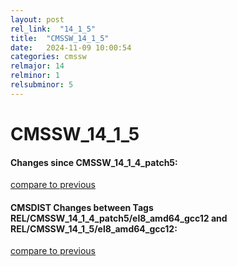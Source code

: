 ```yaml
---
layout: post
rel_link:  "14_1_5"
title:  "CMSSW_14_1_5"
date:   2024-11-09 10:00:54
categories: cmssw
relmajor: 14
relminor: 1
relsubminor: 5
---
```


# CMSSW_14_1_5
#### Changes since CMSSW_14_1_4_patch5:
[compare to previous](https://github.com/cms-sw/cmssw/compare/CMSSW_14_1_4_patch5...CMSSW_14_1_5)



#### CMSDIST Changes between Tags REL/CMSSW_14_1_4_patch5/el8_amd64_gcc12 and REL/CMSSW_14_1_5/el8_amd64_gcc12:
[compare to previous](https://github.com/cms-sw/cmsdist/compare/REL/CMSSW_14_1_4_patch5/el8_amd64_gcc12...REL/CMSSW_14_1_5/el8_amd64_gcc12)


